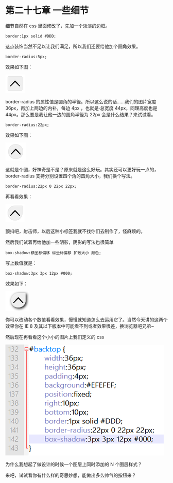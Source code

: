 第二十七章 一些细节
===

细节自然在 css 里面修改了，先加一个淡淡的边框。

	border:1px solid #DDD;

这点装饰当然不足以让我们满足，所以我们还要给他加个圆角效果。

	border-radius:5px;

效果如下图：

![图27-1](images/27-1.png)

border-radius 的属性值是圆角的半径。所以这么说的话……我们的图片宽度 36px，再加上两边的内补，每边 4px ，也就是·总宽度 44px，同理高度也是 44px。那么要是我让他一边的圆角半径为 22px 会是什么结果？来试试看。

	border-radius:22px;

效果如下图：

![图27-2](images/27-2.png)

这就是个圆，好神奇是不是？原来就是这么好玩。其实还可以更好玩一点的，border-radius 支持分别设置四个角的圆角大小，我们换个写法。

	border-radius:22px 0 22px 22px;

再看看效果：

![图27-3](images/27-3.png)

颤抖吧，射击师，以后这种小标签我就不找你们去制作了，怪麻烦的。

然后我们试着再给他加一些阴影，阴影的写法也很简单

	box-shadow:横坐标偏移 纵坐标偏移 扩散大小 颜色;

写上数值就是：

	box-shadow:3px 3px 12px #000;

效果如下：

![图27-4](images/27-4.png)

你可以改动各个数值看看效果，慢慢就知道怎么去运用它了。当然今天讲的这两个效果你在 IE 8 及其以下版本中可能看不到或者效果很差，换浏览器吧兄弟~

然后现在再看看这个小小的图片上我们定义的 css 

![图27-5](images/27-5.png)

为什么我想起了做设计的时候一个图层上同时添加的 N 个图层样式？

来吧，试试看你有什么样的奇思妙想，能做出多么帅气的按钮来？

